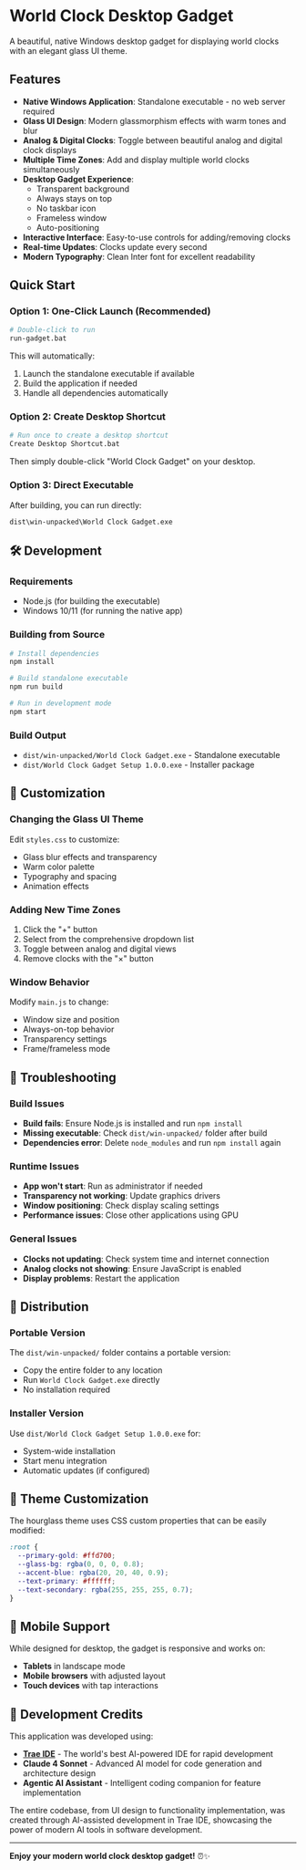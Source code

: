 # World Clock Desktop Gadget

A beautiful, native Windows desktop gadget for displaying world clocks with an elegant glass UI theme.

## Features

- **Native Windows Application**: Standalone executable - no web server required
- **Glass UI Design**: Modern glassmorphism effects with warm tones and blur
- **Analog & Digital Clocks**: Toggle between beautiful analog and digital clock displays
- **Multiple Time Zones**: Add and display multiple world clocks simultaneously
- **Desktop Gadget Experience**: 
  - Transparent background
  - Always stays on top
  - No taskbar icon
  - Frameless window
  - Auto-positioning
- **Interactive Interface**: Easy-to-use controls for adding/removing clocks
- **Real-time Updates**: Clocks update every second
- **Modern Typography**: Clean Inter font for excellent readability

## Quick Start

### Option 1: One-Click Launch (Recommended)
```bash
# Double-click to run
run-gadget.bat
```

This will automatically:
1. Launch the standalone executable if available
2. Build the application if needed
3. Handle all dependencies automatically

### Option 2: Create Desktop Shortcut
```bash
# Run once to create a desktop shortcut
Create Desktop Shortcut.bat
```

Then simply double-click "World Clock Gadget" on your desktop.

### Option 3: Direct Executable
After building, you can run directly:
```
dist\win-unpacked\World Clock Gadget.exe
```

## 🛠️ Development

### Requirements
- Node.js (for building the executable)
- Windows 10/11 (for running the native app)

### Building from Source
```bash
# Install dependencies
npm install

# Build standalone executable
npm run build

# Run in development mode
npm start
```

### Build Output
- `dist/win-unpacked/World Clock Gadget.exe` - Standalone executable
- `dist/World Clock Gadget Setup 1.0.0.exe` - Installer package

## 🎨 Customization

### Changing the Glass UI Theme
Edit `styles.css` to customize:
- Glass blur effects and transparency
- Warm color palette
- Typography and spacing
- Animation effects

### Adding New Time Zones
1. Click the "+" button
2. Select from the comprehensive dropdown list
3. Toggle between analog and digital views
4. Remove clocks with the "×" button

### Window Behavior
Modify `main.js` to change:
- Window size and position
- Always-on-top behavior
- Transparency settings
- Frame/frameless mode

## 🔧 Troubleshooting

### Build Issues
- **Build fails**: Ensure Node.js is installed and run `npm install`
- **Missing executable**: Check `dist/win-unpacked/` folder after build
- **Dependencies error**: Delete `node_modules` and run `npm install` again

### Runtime Issues
- **App won't start**: Run as administrator if needed
- **Transparency not working**: Update graphics drivers
- **Window positioning**: Check display scaling settings
- **Performance issues**: Close other applications using GPU

### General Issues
- **Clocks not updating**: Check system time and internet connection
- **Analog clocks not showing**: Ensure JavaScript is enabled
- **Display problems**: Restart the application

## 🚀 Distribution

### Portable Version
The `dist/win-unpacked/` folder contains a portable version:
- Copy the entire folder to any location
- Run `World Clock Gadget.exe` directly
- No installation required

### Installer Version
Use `dist/World Clock Gadget Setup 1.0.0.exe` for:
- System-wide installation
- Start menu integration
- Automatic updates (if configured)

## 🎨 Theme Customization

The hourglass theme uses CSS custom properties that can be easily modified:

```css
:root {
  --primary-gold: #ffd700;
  --glass-bg: rgba(0, 0, 0, 0.8);
  --accent-blue: rgba(20, 20, 40, 0.9);
  --text-primary: #ffffff;
  --text-secondary: rgba(255, 255, 255, 0.7);
}
```

## 📱 Mobile Support

While designed for desktop, the gadget is responsive and works on:
- **Tablets** in landscape mode
- **Mobile browsers** with adjusted layout
- **Touch devices** with tap interactions

## 🤖 Development Credits

This application was developed using:
- **[Trae IDE](https://trae.ai)** - The world's best AI-powered IDE for rapid development
- **Claude 4 Sonnet** - Advanced AI model for code generation and architecture design
- **Agentic AI Assistant** - Intelligent coding companion for feature implementation

The entire codebase, from UI design to functionality implementation, was created through AI-assisted development in Trae IDE, showcasing the power of modern AI tools in software development.

---

**Enjoy your modern world clock desktop gadget!** ⏰✨